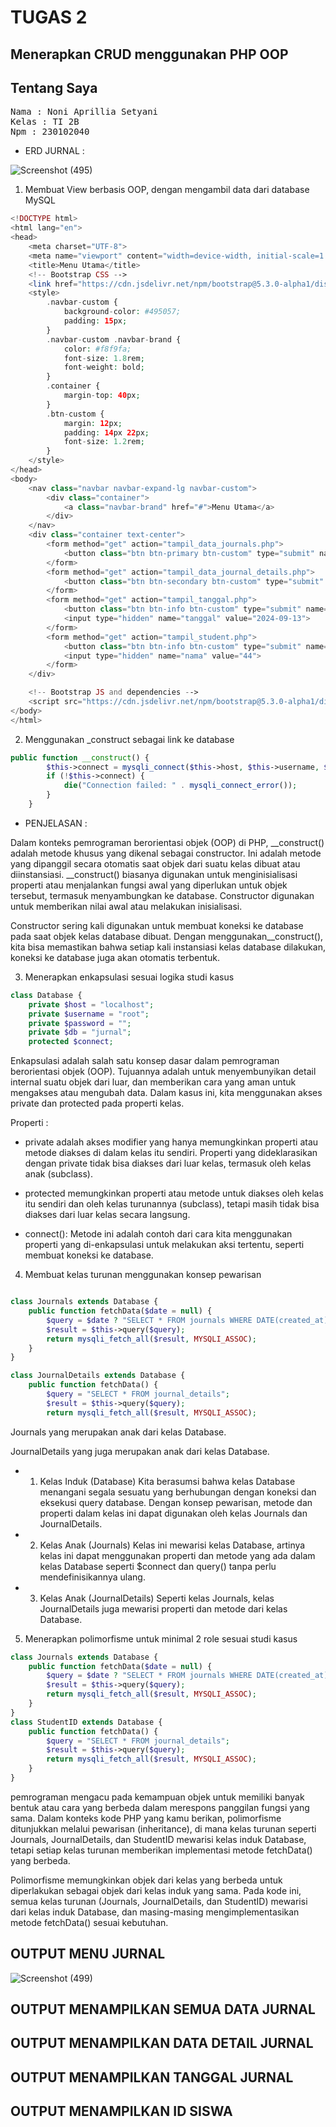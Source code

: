# TUGAS 2
## Menerapkan CRUD menggunakan PHP OOP

## Tentang Saya

<pre>
Nama : Noni Aprillia Setyani
Kelas : TI 2B
Npm : 230102040
</pre>


- ERD JURNAL :

![Screenshot (495)](https://github.com/user-attachments/assets/6f50a46b-3ff1-4314-ab2f-29631c91d2bf)

1. Membuat View berbasis OOP, dengan mengambil data dari database MySQL
   
```php
<!DOCTYPE html>
<html lang="en">
<head>
    <meta charset="UTF-8">
    <meta name="viewport" content="width=device-width, initial-scale=1.0">
    <title>Menu Utama</title>
    <!-- Bootstrap CSS -->
    <link href="https://cdn.jsdelivr.net/npm/bootstrap@5.3.0-alpha1/dist/css/bootstrap.min.css" rel="stylesheet" integrity="sha384-KyZXEAg3QhqLMpG8r+Knujsl5+5hb7ie5Ni8DgRhc5LU5uA8QXxT+AmXD8O5xBIE" crossorigin="anonymous">
    <style>
        .navbar-custom {
            background-color: #495057;
            padding: 15px;
        }
        .navbar-custom .navbar-brand {
            color: #f8f9fa;
            font-size: 1.8rem;
            font-weight: bold;
        }
        .container {
            margin-top: 40px;
        }
        .btn-custom {
            margin: 12px;
            padding: 14px 22px;
            font-size: 1.2rem;
        }
    </style>
</head>
<body>
    <nav class="navbar navbar-expand-lg navbar-custom">
        <div class="container">
            <a class="navbar-brand" href="#">Menu Utama</a>
        </div>
    </nav>
    <div class="container text-center">
        <form method="get" action="tampil_data_journals.php">
            <button class="btn btn-primary btn-custom" type="submit" name="action" value="tampil_data_journals">Tampilkan Data Journals</button>
        </form>
        <form method="get" action="tampil_data_journal_details.php">
            <button class="btn btn-secondary btn-custom" type="submit" name="action" value="tampil_data_journal_details">Tampilkan Data Course Classes</button>
        </form>
        <form method="get" action="tampil_tanggal.php">
            <button class="btn btn-info btn-custom" type="submit" name="action" value="tampil_tanggal">Tampilkan Tanggal 13</button>
            <input type="hidden" name="tanggal" value="2024-09-13">
        </form>
        <form method="get" action="tampil_student.php">
            <button class="btn btn-info btn-custom" type="submit" name="action" value="tampil_student">Tampilkan Student</button>
            <input type="hidden" name="nama" value="44">
        </form>
    </div>

    <!-- Bootstrap JS and dependencies -->
    <script src="https://cdn.jsdelivr.net/npm/bootstrap@5.3.0-alpha1/dist/js/bootstrap.bundle.min.js" integrity="sha384-MDiK/rAhA/dAVZfzyefQZXKzRP6gXvPaZoAAnfFGRTFFNdUq5vqM+PH5mG2G9y+P" crossorigin="anonymous"></script>
</body>
</html>
```

2. Menggunakan _construct sebagai link ke database

```php
public function __construct() {
        $this->connect = mysqli_connect($this->host, $this->username, $this->password, $this->db);
        if (!$this->connect) {
            die("Connection failed: " . mysqli_connect_error());
        }
    }
```

- PENJELASAN :

Dalam konteks pemrograman berorientasi objek (OOP) di PHP, __construct() adalah metode khusus yang dikenal sebagai constructor. Ini adalah metode yang dipanggil secara otomatis saat objek dari suatu kelas dibuat atau diinstansiasi. __construct() biasanya digunakan untuk menginisialisasi properti atau menjalankan fungsi awal yang diperlukan untuk objek tersebut, termasuk menyambungkan ke database. Constructor digunakan untuk memberikan nilai awal atau melakukan inisialisasi.

Constructor sering kali digunakan untuk membuat koneksi ke database pada saat objek kelas database dibuat. 
Dengan menggunakan__construct(), kita bisa memastikan bahwa setiap kali instansiasi kelas database dilakukan, koneksi ke database juga akan otomatis terbentuk.
  
3. Menerapkan enkapsulasi sesuai logika studi kasus

```php
class Database {
    private $host = "localhost";
    private $username = "root";
    private $password = "";
    private $db = "jurnal";
    protected $connect;
```
Enkapsulasi adalah salah satu konsep dasar dalam pemrograman berorientasi objek (OOP). Tujuannya adalah untuk menyembunyikan detail internal suatu objek dari luar, dan memberikan cara yang aman untuk mengakses atau mengubah data. Dalam kasus ini, kita menggunakan akses private dan protected pada properti kelas.

Properti : 

- private adalah akses modifier yang hanya memungkinkan properti atau metode diakses di dalam kelas itu sendiri. Properti yang dideklarasikan dengan private tidak bisa diakses dari luar kelas, termasuk oleh kelas anak (subclass).

- protected memungkinkan properti atau metode untuk diakses oleh kelas itu sendiri dan oleh kelas turunannya (subclass), tetapi masih tidak bisa diakses dari luar kelas secara langsung.

- connect(): Metode ini adalah contoh dari cara kita menggunakan properti yang di-enkapsulasi untuk melakukan aksi tertentu, seperti membuat koneksi ke database.

4. Membuat kelas turunan menggunakan konsep pewarisan

```php

class Journals extends Database {
    public function fetchData($date = null) {
        $query = $date ? "SELECT * FROM journals WHERE DATE(created_at) = '$date'" : "SELECT * FROM journals";
        $result = $this->query($query);
        return mysqli_fetch_all($result, MYSQLI_ASSOC);
    }
}

class JournalDetails extends Database {
    public function fetchData() {
        $query = "SELECT * FROM journal_details";
        $result = $this->query($query);
        return mysqli_fetch_all($result, MYSQLI_ASSOC);
```

Journals yang merupakan anak dari kelas Database.

JournalDetails yang juga merupakan anak dari kelas Database.

- 1. Kelas Induk (Database)
Kita berasumsi bahwa kelas Database menangani segala sesuatu yang berhubungan dengan koneksi dan eksekusi query database. Dengan konsep pewarisan, metode dan properti dalam kelas ini dapat digunakan oleh kelas Journals dan JournalDetails.

- 2. Kelas Anak (Journals)
Kelas ini mewarisi kelas Database, artinya kelas ini dapat menggunakan properti dan metode yang ada dalam kelas Database seperti $connect dan query() tanpa perlu mendefinisikannya ulang.

- 3. Kelas Anak (JournalDetails)
Seperti kelas Journals, kelas JournalDetails juga mewarisi properti dan metode dari kelas Database. 

5. Menerapkan polimorfisme untuk minimal 2 role sesuai studi kasus

```php
class Journals extends Database {
    public function fetchData($date = null) {
        $query = $date ? "SELECT * FROM journals WHERE DATE(created_at) = '$date'" : "SELECT * FROM journals";
        $result = $this->query($query);
        return mysqli_fetch_all($result, MYSQLI_ASSOC);
    }
}
class StudentID extends Database {
    public function fetchData() {
        $query = "SELECT * FROM journal_details";
        $result = $this->query($query);
        return mysqli_fetch_all($result, MYSQLI_ASSOC);
    }
}
```

pemrograman mengacu pada kemampuan objek untuk memiliki banyak bentuk atau cara yang berbeda dalam merespons panggilan fungsi yang sama. Dalam konteks kode PHP yang kamu berikan, polimorfisme ditunjukkan melalui pewarisan (inheritance), di mana kelas turunan seperti Journals, JournalDetails, dan StudentID mewarisi kelas induk Database, tetapi setiap kelas turunan memberikan implementasi metode fetchData() yang berbeda.

Polimorfisme memungkinkan objek dari kelas yang berbeda untuk diperlakukan sebagai objek dari kelas induk yang sama. Pada kode ini, semua kelas turunan (Journals, JournalDetails, dan StudentID) mewarisi dari kelas induk Database, dan masing-masing mengimplementasikan metode fetchData() sesuai kebutuhan.

## OUTPUT MENU JURNAL 

![Screenshot (499)](https://github.com/user-attachments/assets/0982b544-e84d-4ec1-9d69-99e3b8bee208)

## OUTPUT MENAMPILKAN SEMUA DATA JURNAL 


## OUTPUT MENAMPILKAN DATA DETAIL JURNAL 


## OUTPUT MENAMPILKAN TANGGAL JURNAL 


## OUTPUT MENAMPILKAN ID SISWA 

